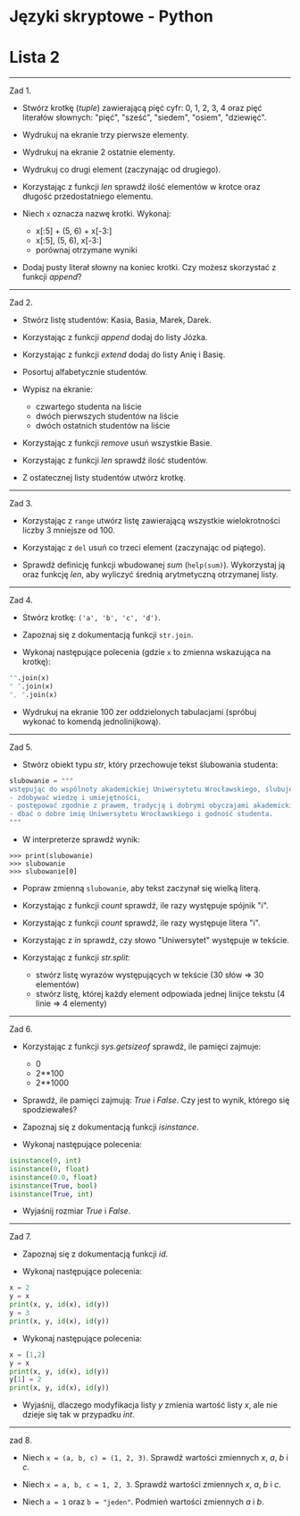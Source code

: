 # Języki skryptowe - Python
# Lista 2

---

Zad 1.

* Stwórz krotkę (*tuple*) zawierającą pięć cyfr: 0, 1, 2, 3, 4 oraz pięć literałów słownych: "pięć", "sześć", "siedem", "osiem", "dziewięć".

* Wydrukuj na ekranie trzy pierwsze elementy.

* Wydrukuj na ekranie 2 ostatnie elementy.

* Wydrukuj co drugi element (zaczynając od drugiego).

* Korzystając z funkcji *len* sprawdź ilość elementów w krotce oraz długość przedostatniego elementu.

* Niech `x` oznacza nazwę krotki. Wykonaj:

    * x[:5] + (5, 6) + x[-3:]
    * x[:5], (5, 6), x[-3:]
    * porównaj otrzymane wyniki

* Dodaj pusty literał słowny na koniec krotki. Czy możesz skorzystać z funkcji *append*?

---

Zad 2.

* Stwórz listę studentów: Kasia, Basia, Marek, Darek.

* Korzystając z funkcji *append* dodaj do listy Józka.

* Korzystając z funkcji *extend* dodaj do listy Anię i Basię.

* Posortuj alfabetycznie studentów.

* Wypisz na ekranie:

    * czwartego studenta na liście
    * dwóch pierwszych studentów na liście
    * dwóch ostatnich studentów na liście

* Korzystając z funkcji *remove* usuń wszystkie Basie.

* Korzystając z funkcji *len* sprawdź ilość studentów.

* Z ostatecznej listy studentów utwórz krotkę.

---

Zad 3.

* Korzystając z `range` utwórz listę zawierającą wszystkie wielokrotności liczby 3 mniejsze od 100.

* Korzystając z `del` usuń co trzeci element (zaczynając od piątego).

* Sprawdź definicję funkcji wbudowanej *sum* (`help(sum)`). Wykorzystaj ją oraz funkcję *len*, aby wyliczyć średnią arytmetyczną otrzymanej listy.

---

Zad 4.

* Stwórz krotkę: `('a', 'b', 'c', 'd')`.

* Zapoznaj się z dokumentacją funkcji `str.join`.

* Wykonaj następujące polecenia (gdzie `x` to zmienna wskazująca na krotkę):

```py
"".join(x)
" ".join(x)
", ".join(x)
```

* Wydrukuj na ekranie 100 zer oddzielonych tabulacjami (spróbuj wykonać to komendą jednolinijkową).

---

Zad 5.

* Stwórz obiekt typu *str*, który przechowuje tekst ślubowania studenta:

```py
slubowanie = """
wstępując do wspólnoty akademickiej Uniwersytetu Wrocławskiego, ślubuję uroczyście:
- zdobywać wiedzę i umiejętności,
- postępować zgodnie z prawem, tradycją i dobrymi obyczajami akademickimi,
- dbać o dobre imię Uniwersytetu Wrocławskiego i godność studenta.
"""
```

* W interpreterze sprawdź wynik:


```
>>> print(slubowanie)
>>> slubowanie
>>> slubowanie[0]
```

* Popraw zmienną `slubowanie`, aby tekst zaczynał się wielką literą.

* Korzystając z funkcji *count* sprawdź, ile razy występuje spójnik "i".

* Korzystając z funkcji *count* sprawdź, ile razy występuje litera "i".

* Korzystając z *in* sprawdź, czy słowo "Uniwersytet" występuje w tekście.

* Korzystając z funkcji *str.split*:

    * stwórz listę wyrazów występujących w tekście (30 słów => 30 elementów)
    * stwórz listę, której każdy element odpowiada jednej linijce tekstu (4 linie => 4 elementy)

---

Zad 6.

* Korzystając z funkcji *sys.getsizeof* sprawdź, ile pamięci zajmuje:
    * 0
    * 2**100
    * 2**1000

* Sprawdź, ile pamięci zajmują: *True* i *False*. Czy jest to wynik, którego się spodziewałeś?

* Zapoznaj się z dokumentacją funkcji *isinstance*.

* Wykonaj następujące polecenia:

```py
isinstance(0, int)
isinstance(0, float)
isinstance(0.0, float)
isinstance(True, bool)
isinstance(True, int)

```

* Wyjaśnij rozmiar *True* i *False*.

---

Zad 7.

* Zapoznaj się z dokumentacją funkcji *id*.

* Wykonaj następujące polecenia:

```py
x = 2
y = x
print(x, y, id(x), id(y))
y = 3
print(x, y, id(x), id(y))
```

* Wykonaj następujące polecenia:

```py
x = [1,2]
y = x
print(x, y, id(x), id(y))
y[1] = 2
print(x, y, id(x), id(y))
```

* Wyjaśnij, dlaczego modyfikacja listy *y* zmienia wartość listy *x*, ale nie dzieje się tak w przypadku *int*.


---

zad 8.

* Niech `x = (a, b, c) = (1, 2, 3)`. Sprawdź wartości zmiennych *x*, *a*, *b* i *c*.

* Niech `x = a, b, c = 1, 2, 3`. Sprawdź wartości zmiennych *x*, *a*, *b* i *c*.

* Niech `a = 1` oraz `b = "jeden"`. Podmień wartości zmiennych *a* i *b*.
